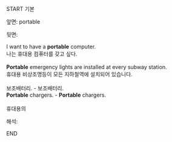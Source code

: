 START
기본

앞면:
portable


뒷면:
<div>I want to have a <strong>portable</strong> computer. </div><div><div>나는 휴대용 컴퓨터를 갖고 싶다.</div></div><div><br></div><div><div><strong>Portable</strong> emergency lights are installed at every subway station. </div><div><div>휴대용 비상조명등이 모든 지하철역에 설치되어 있습니다.</div></div></div><div><br></div><div><div><div><span>보조배터리. - 보조배터리.</span></div></div><div><div><span><strong>Portable</strong> chargers. - <strong>Portable</strong> chargers.</span></div></div></div><div><br></div><div>휴대용의</div>


해석:
<!--ID: 1746614454467-->
END